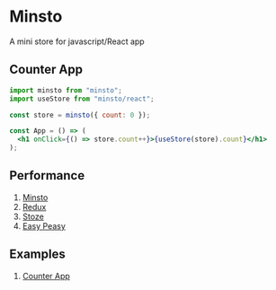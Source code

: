# Minsto

A mini store for javascript/React app

## Counter App

```jsx harmony
import minsto from "minsto";
import useStore from "minsto/react";

const store = minsto({ count: 0 });

const App = () => (
  <h1 onClick={() => store.count++}>{useStore(store).count}</h1>
);
```

## Performance

1. [Minsto](https://codesandbox.io/s/minsto-performance-r6bwl?file=/src/App.js)
1. [Redux](https://codesandbox.io/s/will123195redux-performance-56980)
1. [Stoze](https://codesandbox.io/s/stoze-performance-3q6ib?file=/src/index.js)
1. [Easy Peasy](https://codesandbox.io/s/easy-peasy-performance-chr7b?file=/src/App.js)

## Examples

1. [Counter App](https://codesandbox.io/s/minsto-counter-kxem7?file=/src/App.js)

